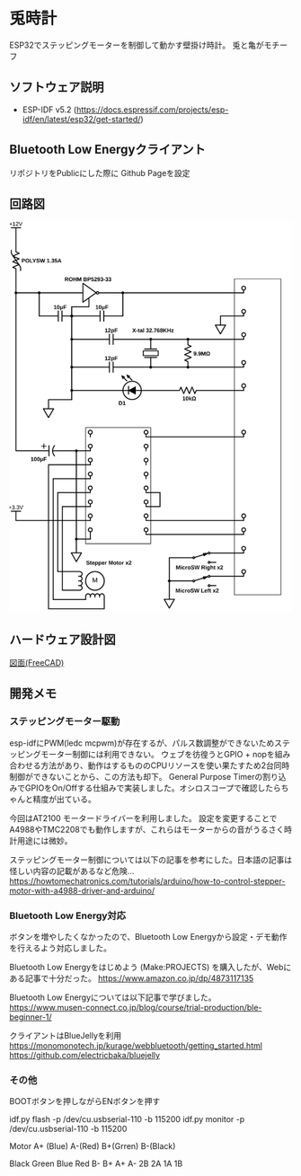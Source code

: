 # 兎時計

ESP32でステッピングモーターを制御して動かす壁掛け時計。
兎と亀がモチーフ

## ソフトウェア説明

* ESP-IDF v5.2 (https://docs.espressif.com/projects/esp-idf/en/latest/esp32/get-started/)

## Bluetooth Low Energyクライアント

リポジトリをPublicにした際に Github Pageを設定

## 回路図

![Schematic](docs/rabbit_clock_scheme.svg)

## ハードウェア設計図

[図面(FreeCAD)](docs/rabbit_clock_drawing.FCStd)

## 開発メモ


### ステッピングモーター駆動
esp-idfにPWM(ledc mcpwm)が存在するが、パルス数調整ができないためステッピングモーター制御には利用できない。
ウェブを彷徨うとGPIO + nopを組み合わせる方法があり、動作はするもののCPUリソースを使い果たすため2台同時制御ができないことから、この方法も却下。
General Purpose Timerの割り込みでGPIOをOn/Offする仕組みで実装しました。オシロスコープで確認したらちゃんと精度が出ている。

今回はAT2100 モータードライバーを利用しました。
設定を変更することでA4988やTMC2208でも動作しますが、これらはモーターからの音がうるさく時計用途には微妙。

ステッピングモーター制御については以下の記事を参考にした。日本語の記事は怪しい内容の記載があるなど危険…
https://howtomechatronics.com/tutorials/arduino/how-to-control-stepper-motor-with-a4988-driver-and-arduino/

### Bluetooth Low Energy対応
ボタンを増やしたくなかったので、Bluetooth Low Energyから設定・デモ動作を行えるよう対応しました。

Bluetooth Low Energyをはじめよう (Make:PROJECTS) を購入したが、Webにある記事で十分だった。
https://www.amazon.co.jp/dp/4873117135

Bluetooth Low Energyについては以下記事で学びました。
https://www.musen-connect.co.jp/blog/course/trial-production/ble-beginner-1/

クライアントはBlueJellyを利用
https://monomonotech.jp/kurage/webbluetooth/getting_started.html
https://github.com/electricbaka/bluejelly

### その他
BOOTボタンを押しながらENボタンを押す

idf.py flash -p /dev/cu.usbserial-110 -b 115200
idf.py monitor -p /dev/cu.usbserial-110 -b 115200

Motor
A+ (Blue) A-(Red)  B+(Grren) B-(Black)

Black Green Blue Red
B- B+  A+ A-
2B 2A 1A 1B
